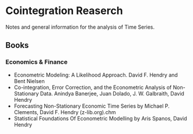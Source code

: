 # Cointegration Reaserch

Notes and general information for the analysis of Time Series.

## Books

### Economics & Finance
- Econometric Modeling: A Likelihood Approach. David F. Hendry and Bent Nielsen
- Co-integration, Error Correction, and the Econometric Analysis of Non-Stationary Data. Anindya Banerjee, Juan Dolado, J. W. Galbraith, David Hendry
- Forecasting Non-Stationary Economic Time Series by Michael P. Clements, David F. Hendry (z-lib.org).chm
- Statistical Foundations Of Econometric Modelling by Aris Spanos, David Hendry
